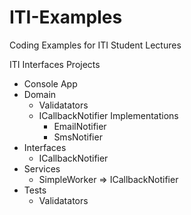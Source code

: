 ITI-Examples
============

Coding Examples for ITI Student Lectures

ITI Interfaces Projects

* Console App
* Domain
	* Validatators
	* ICallbackNotifier Implementations
		* EmailNotifier
		* SmsNotifier
* Interfaces
	* ICallbackNotifier
* Services
	* SimpleWorker => ICallbackNotifier
* Tests
	* Validatators